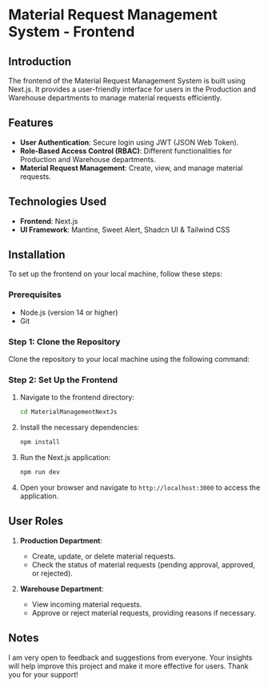 # Material Request Management System - Frontend

## Introduction

The frontend of the Material Request Management System is built using Next.js. It provides a user-friendly interface for users in the Production and Warehouse departments to manage material requests efficiently.

## Features

- **User Authentication**: Secure login using JWT (JSON Web Token).
- **Role-Based Access Control (RBAC)**: Different functionalities for Production and Warehouse departments.
- **Material Request Management**: Create, view, and manage material requests.

## Technologies Used

- **Frontend**: Next.js
- **UI Framework**: Mantine, Sweet Alert, Shadcn UI & Tailwind CSS

## Installation

To set up the frontend on your local machine, follow these steps:

### Prerequisites

- Node.js (version 14 or higher)
- Git

### Step 1: Clone the Repository

Clone the repository to your local machine using the following command:

### Step 2: Set Up the Frontend

1. Navigate to the frontend directory:

   ```bash
   cd MaterialManagementNextJs
   ```

2. Install the necessary dependencies:

   ```bash
   npm install
   ```

3. Run the Next.js application:

   ```bash
   npm run dev
   ```

4. Open your browser and navigate to `http://localhost:3000` to access the application.

## User Roles

1. **Production Department**:

   - Create, update, or delete material requests.
   - Check the status of material requests (pending approval, approved, or rejected).

2. **Warehouse Department**:
   - View incoming material requests.
   - Approve or reject material requests, providing reasons if necessary.

## Notes

I am very open to feedback and suggestions from everyone. Your insights will help improve this project and make it more effective for users. Thank you for your support!
